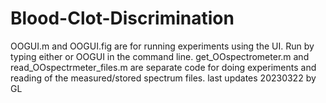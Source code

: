 # Blood-Clot-Discrimination
OOGUI.m and OOGUI.fig are for running experiments using the UI. Run by typing either <guide> or OOGUI in the command line.
get_OOspectrometer.m and read_OOspectrmeter_files.m are separate code for doing experiments and reading of the measured/stored spectrum files. 
last updates 20230322 by GL
